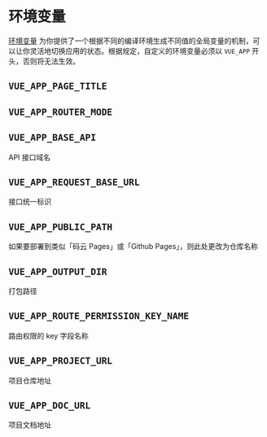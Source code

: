 # 环境变量

[环境变量](https://cli.vuejs.org/zh/guide/mode-and-env.html#模式) 为你提供了一个根据不同的编译环境生成不同值的全局变量的机制，可以让你灵活地切换应用的状态。根据规定，自定义的环境变量必须以 `VUE_APP` 开头，否则将无法生效。

## `VUE_APP_PAGE_TITLE`

## `VUE_APP_ROUTER_MODE`
## `VUE_APP_BASE_API`
API 接口域名
## `VUE_APP_REQUEST_BASE_URL`
接口统一标识
## `VUE_APP_PUBLIC_PATH`
如果要部署到类似「码云 Pages」或「Github Pages」，则此处更改为仓库名称
## `VUE_APP_OUTPUT_DIR`
打包路径
## `VUE_APP_ROUTE_PERMISSION_KEY_NAME`
路由权限的 key 字段名称
## `VUE_APP_PROJECT_URL`
项目仓库地址
## `VUE_APP_DOC_URL`
项目文档地址
